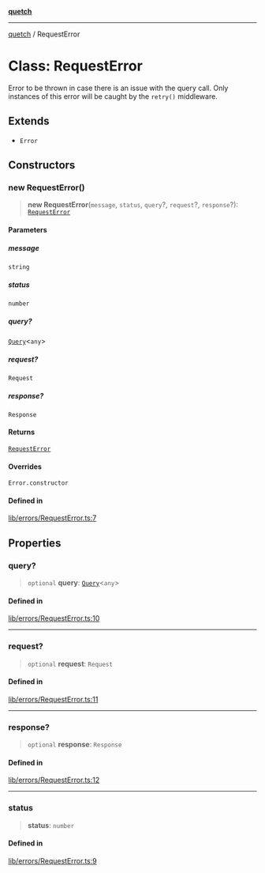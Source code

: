 [**quetch**](../README.md)

***

[quetch](../README.md) / RequestError

# Class: RequestError

Error to be thrown in case there is an issue with the query call. Only instances of this error will be caught by the `retry()` middleware.

## Extends

- `Error`

## Constructors

### new RequestError()

> **new RequestError**(`message`, `status`, `query`?, `request`?, `response`?): [`RequestError`](RequestError.md)

#### Parameters

##### message

`string`

##### status

`number`

##### query?

[`Query`](../type-aliases/Query.md)\<`any`\>

##### request?

`Request`

##### response?

`Response`

#### Returns

[`RequestError`](RequestError.md)

#### Overrides

`Error.constructor`

#### Defined in

[lib/errors/RequestError.ts:7](https://github.com/nevoland/quetch/blob/d3c3874b3b683738adb5be9e083a7d95e2758c83/lib/errors/RequestError.ts#L7)

## Properties

### query?

> `optional` **query**: [`Query`](../type-aliases/Query.md)\<`any`\>

#### Defined in

[lib/errors/RequestError.ts:10](https://github.com/nevoland/quetch/blob/d3c3874b3b683738adb5be9e083a7d95e2758c83/lib/errors/RequestError.ts#L10)

***

### request?

> `optional` **request**: `Request`

#### Defined in

[lib/errors/RequestError.ts:11](https://github.com/nevoland/quetch/blob/d3c3874b3b683738adb5be9e083a7d95e2758c83/lib/errors/RequestError.ts#L11)

***

### response?

> `optional` **response**: `Response`

#### Defined in

[lib/errors/RequestError.ts:12](https://github.com/nevoland/quetch/blob/d3c3874b3b683738adb5be9e083a7d95e2758c83/lib/errors/RequestError.ts#L12)

***

### status

> **status**: `number`

#### Defined in

[lib/errors/RequestError.ts:9](https://github.com/nevoland/quetch/blob/d3c3874b3b683738adb5be9e083a7d95e2758c83/lib/errors/RequestError.ts#L9)
